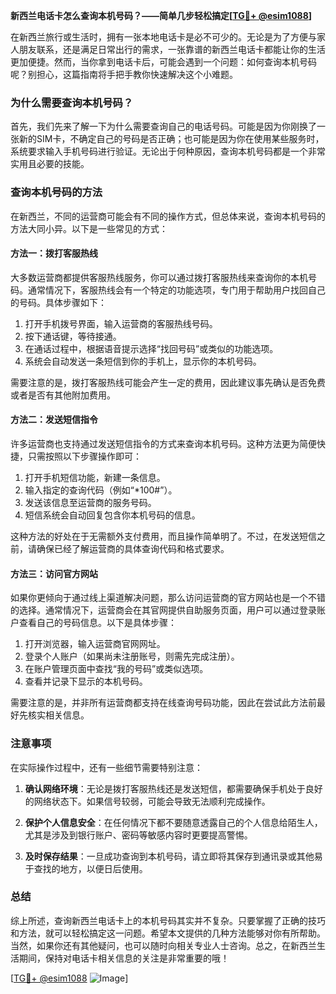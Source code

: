 **新西兰电话卡怎么查询本机号码？——简单几步轻松搞定[[TG💪+ @esim1088](https://t.me/s/esim1088)]**

在新西兰旅行或生活时，拥有一张本地电话卡是必不可少的。无论是为了方便与家人朋友联系，还是满足日常出行的需求，一张靠谱的新西兰电话卡都能让你的生活更加便捷。然而，当你拿到电话卡后，可能会遇到一个问题：如何查询本机号码呢？别担心，这篇指南将手把手教你快速解决这个小难题。

### 为什么需要查询本机号码？

首先，我们先来了解一下为什么需要查询自己的电话号码。可能是因为你刚换了一张新的SIM卡，不确定自己的号码是否正确；也可能是因为你在使用某些服务时，系统要求输入手机号码进行验证。无论出于何种原因，查询本机号码都是一个非常实用且必要的技能。

### 查询本机号码的方法

在新西兰，不同的运营商可能会有不同的操作方式，但总体来说，查询本机号码的方法大同小异。以下是一些常见的方式：

#### 方法一：拨打客服热线

大多数运营商都提供客服热线服务，你可以通过拨打客服热线来查询你的本机号码。通常情况下，客服热线会有一个特定的功能选项，专门用于帮助用户找回自己的号码。具体步骤如下：

1. 打开手机拨号界面，输入运营商的客服热线号码。
2. 按下通话键，等待接通。
3. 在通话过程中，根据语音提示选择“找回号码”或类似的功能选项。
4. 系统会自动发送一条短信到你的手机上，显示你的本机号码。

需要注意的是，拨打客服热线可能会产生一定的费用，因此建议事先确认是否免费或者是否有其他附加费用。

#### 方法二：发送短信指令

许多运营商也支持通过发送短信指令的方式来查询本机号码。这种方法更为简便快捷，只需按照以下步骤操作即可：

1. 打开手机短信功能，新建一条信息。
2. 输入指定的查询代码（例如“*100#”）。
3. 发送该信息至运营商的服务号码。
4. 短信系统会自动回复包含你本机号码的信息。

这种方法的好处在于无需额外支付费用，而且操作简单明了。不过，在发送短信之前，请确保已经了解运营商的具体查询代码和格式要求。

#### 方法三：访问官方网站

如果你更倾向于通过线上渠道解决问题，那么访问运营商的官方网站也是一个不错的选择。通常情况下，运营商会在其官网提供自助服务页面，用户可以通过登录账户查看自己的号码信息。以下是具体步骤：

1. 打开浏览器，输入运营商官网网址。
2. 登录个人账户（如果尚未注册账号，则需先完成注册）。
3. 在账户管理页面中查找“我的号码”或类似选项。
4. 查看并记录下显示的本机号码。

需要注意的是，并非所有运营商都支持在线查询号码功能，因此在尝试此方法前最好先核实相关信息。

### 注意事项

在实际操作过程中，还有一些细节需要特别注意：

1. **确认网络环境**：无论是拨打客服热线还是发送短信，都需要确保手机处于良好的网络状态下。如果信号较弱，可能会导致无法顺利完成操作。
   
2. **保护个人信息安全**：在任何情况下都不要随意透露自己的个人信息给陌生人，尤其是涉及到银行账户、密码等敏感内容时更要提高警惕。

3. **及时保存结果**：一旦成功查询到本机号码，请立即将其保存到通讯录或其他易于查找的地方，以便日后使用。

### 总结

综上所述，查询新西兰电话卡上的本机号码其实并不复杂。只要掌握了正确的技巧和方法，就可以轻松搞定这一问题。希望本文提供的几种方法能够对你有所帮助。当然，如果你还有其他疑问，也可以随时向相关专业人士咨询。总之，在新西兰生活期间，保持对电话卡相关信息的关注是非常重要的哦！

[[TG💪+ @esim1088](https://t.me/s/esim1088) ![Image](https://i.postimg.cc/4NQfJmqS/Snipaste-2025-05-13-00-14-12.png)]